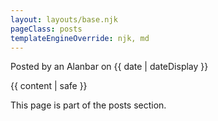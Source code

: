 ```yaml
---
layout: layouts/base.njk
pageClass: posts
templateEngineOverride: njk, md
---
```


<p class="date">
  Posted by an Alanbar on <time datetime="{{ date }}">{{ date | dateDisplay }}</time>
</p>
<main>
  {{ content | safe }}
  <div class="footnote"; font-size: 0.7em;>
    <p>
      This page is part of the posts section.
    </p>
  </div>
</main>
